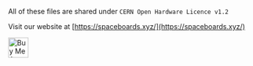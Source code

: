 All of these files are shared under `CERN Open Hardware Licence v1.2 `

Visit our website at [https://spaceboards.xyz/](https://spaceboards.xyz/)

<a href="https://www.buymeacoffee.com/spaceman" target="_blank"><img src="https://www.buymeacoffee.com/assets/img/custom_images/yellow_img.png" alt="Buy Me A Coffee" style="height: 41px !important;width: 174px) !important;" ></a>
